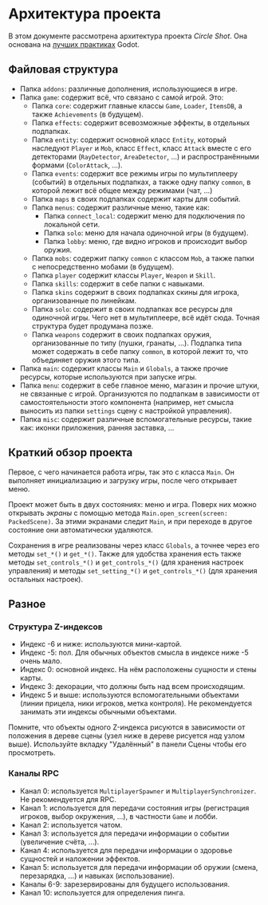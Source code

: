 # Архитектура проекта

В этом документе рассмотрена архитектура проекта *Circle Shot*. Она основана на [лучших практиках](https://docs.godotengine.org/ru/4.x/tutorials/best_practices/index.html) Godot.

## Файловая структура

- Папка `addons`: различные дополнения, использующиеся в игре.
- Папка `game`: содержит всё, что связано с самой игрой. Это:
    - Папка `core`: содержит главные классы `Game`, `Loader`, `ItemsDB`, а также `Achievements` (в будущем).
    - Папка `effects`: содержит всевозможные эффекты, в отдельных подпапках.
    - Папка `entity`: содержит основной класс `Entity`, который наследуют `Player` и `Mob`, класс `Effect`, класс `Attack` вместе с его детекторами  (`RayDetector`, `AreaDetector`, ...) и распространёнными формами (`ColorAttack`, ...).
    - Папка `events`: содержит все режимы игры по мультиплееру (событий) в отдельных подпапках, а также одну папку `common`, в которой лежит всё общее между режимами (чат, ...)
    - Папка `maps` в своих подпапках содержит карты для событий.
    - Папка `menus`: содержит различные меню, такие как:
        - Папка `connect_local`: содержит меню для подключения по локальной сети.
        - Папка `solo`: меню для начала одиночной игры (в будущем).
        - Папка `lobby`: меню, где видно игроков и происходит выбор оружия.
    - Папка `mobs`: содержит папку `common` с классом `Mob`, а также папки с непосредственно мобами (в будущем).
    - Папка `player` содержит классы `Player`, `Weapon` и `Skill`.
    - Папка `skills`: содержит в себе папки с навыками.
    - Папка `skins` содержит в своих подпапках скины для игрока, организованные по линейкам.
    - Папка `solo`: содержит в своих подпапках все ресурсы для одиночной игры. Чего нет в мультиплеере, всё идёт сюда. Точная структура будет продумана позже.
    - Папка `weapons` содержит в своих подпапках оружия, организованные по типу (пушки, гранаты, ...). Подпапка типа может содержать в себе папку `common`, в которой лежит то, что объединяет оружия этого типа.
- Папка `main`: содержит классы `Main` и `Globals`, а также прочие ресурсы, которые используются при запуске игры.
- Папка `menu`: содержит в себе главное меню, магазин и прочие штуки, не связанные с игрой. Организуются по подпапкам в зависимости от самостоятельности этого компонента (например, нет смысла выносить из папки `settings` сцену с настройкой управления).
- Папка `misc`: содержит различные вспомогательные ресурсы, такие как: иконки приложения, ранняя заставка, ...

## Краткий обзор проекта

Первое, с чего начинается работа игры, так это с класса `Main`. Он выполняет инициализацию и загрузку игры, после чего открывает меню.

Проект может быть в двух состояниях: меню и игра. Поверх них можно открывать *экраны* с помощью метода `Main.open_screen(screen: PackedScene)`. За этими экранами следит `Main`, и при переходе в другое состояние они автоматически удаляются.

Сохранения в игре реализованы через класс `Globals`, а точнее через его методы `set_*()` и `get_*()`. Также для удобства хранения есть также методы `set_controls_*()` и `get_controls_*()` (для хранения настроек управления) и методы `set_setting_*()` и `get_controls_*()` (для хранения остальных настроек).

## Разное

### Структура Z-индексов

- Индекс -6 и ниже: используются мини-картой.
- Индекс -5: пол. Для обычных объектов смысла в индексе ниже -5 очень мало.
- Индекс 0: основной индекс. На нём расположены сущности и стены карты.
- Индекс 3: декорации, что должны быть над всем происходящим.
- Индекс 5 и выше: используются вспомогательными объектами (линии прицела, ники игроков, метка контроля). Не рекомендуется занимать эти индексы обычными объектами.

Помните, что объекты одного Z-индекса рисуются в зависимости от положения в дереве сцены (узел ниже в дереве рисуется *над* узлом выше). Используйте вкладку "Удалённый" в панели Сцены чтобы его просмотреть.

### Каналы RPC

- Канал 0: используется `MultiplayerSpawner` и `MultiplayerSynchronizer`. Не рекомендуется для RPC.
- Канал 1: используется для передачи состояния игры (регистрация игроков, выбор окружения, ...), в частности `Game` и лобби.
- Канал 2: используется чатом.
- Канал 3: используется для передачи информации о событии (увеличение счёта, ...).
- Канал 4: используется для передачи информации о здоровье сущностей и наложении эффектов.
- Канал 5: используется для передачи информации об оружии (смена, перезарядка, ...) и навыках (использование).
- Каналы 6-9: зарезервированы для будущего использования.
- Канал 10: используется для определения пинга.
